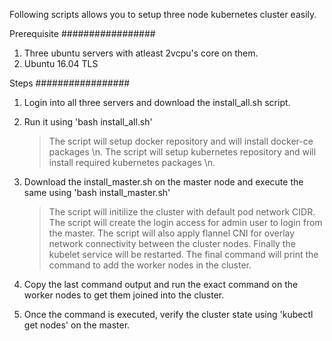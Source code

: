 Following scripts allows you to setup three node kubernetes cluster easily.

Prerequisite
#################

1) Three ubuntu servers with atleast 2vcpu's core on them.
2) Ubuntu 16.04 TLS

Steps
#################
1) Login into all three servers and download the  install_all.sh script.
2) Run it using 'bash install_all.sh'
	> The script will setup docker repository and will install docker-ce packages \n.
	> The script will setup kubernetes repository and will install required kubernetes packages \n.
	

3) Download the install_master.sh on the master node and execute the same using 'bash install_master.sh' 
	> The script will initilize the cluster with default pod network CIDR.
	> The script will create the login access for admin user to login from the master.
	> The script will also apply flannel CNI for overlay network connectivity between the cluster nodes.
	> Finally the kubelet service will be restarted.
	> The final command will print the command to add the worker nodes in the cluster.
	

4) Copy the last command output and run the exact command on the worker nodes to get them joined into the cluster.
5) Once the command is executed, verify the cluster state using 'kubectl get nodes' on the master.
